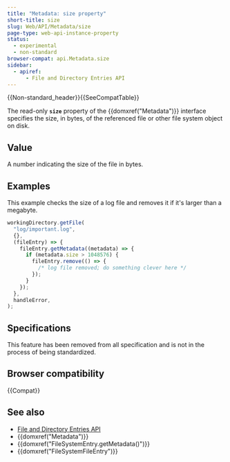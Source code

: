 ```yaml
---
title: "Metadata: size property"
short-title: size
slug: Web/API/Metadata/size
page-type: web-api-instance-property
status:
  - experimental
  - non-standard
browser-compat: api.Metadata.size
sidebar:
  - apiref:
      - File and Directory Entries API
---
```


{{Non-standard_header}}{{SeeCompatTable}}

The read-only **`size`** property of
the {{domxref("Metadata")}} interface specifies the size, in bytes, of the referenced
file or other file system object on disk.

## Value

A number indicating the size of the file in bytes.

## Examples

This example checks the size of a log file and removes it if it's larger than a
megabyte.

```js
workingDirectory.getFile(
  "log/important.log",
  {},
  (fileEntry) => {
    fileEntry.getMetadata((metadata) => {
      if (metadata.size > 1048576) {
        fileEntry.remove(() => {
          /* log file removed; do something clever here */
        });
      }
    });
  },
  handleError,
);
```

## Specifications

This feature has been removed from all specification and is not in the process of being standardized.

## Browser compatibility

{{Compat}}

## See also

- [File and Directory Entries API](/en-US/docs/Web/API/File_and_Directory_Entries_API)
- {{domxref("Metadata")}}
- {{domxref("FileSystemEntry.getMetadata()")}}
- {{domxref("FileSystemFileEntry")}}
